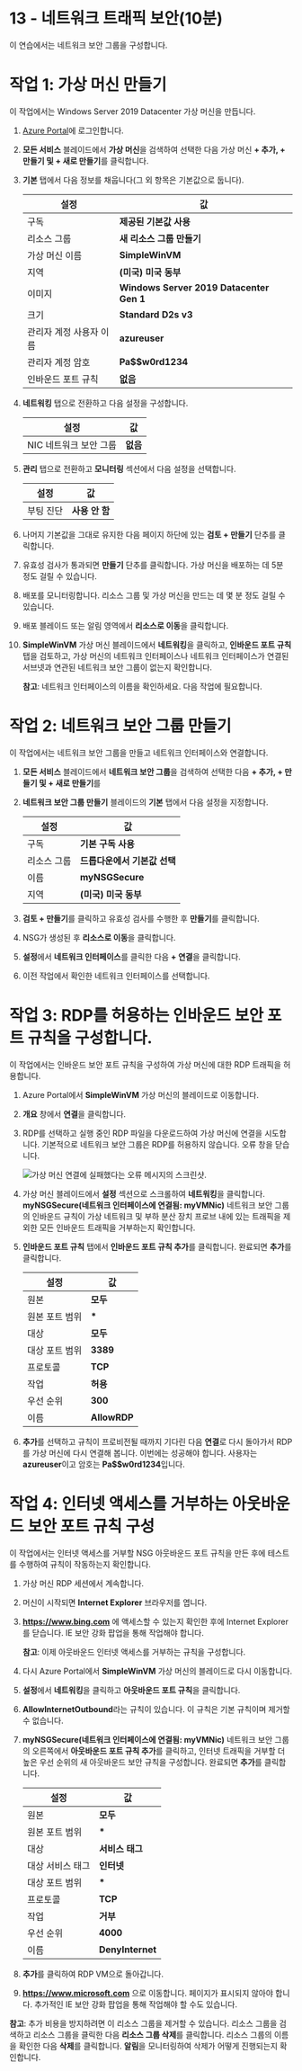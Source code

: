 ﻿---
wts:
    title: '13 - 네트워크 트래픽 보안(10분)'
    module: '모듈 04: 일반적인 보안 및 네트워크 보안 기능에 대해 설명하기'
---
# 13 - 네트워크 트래픽 보안(10분)

이 연습에서는 네트워크 보안 그룹을 구성합니다.

# 작업 1: 가상 머신 만들기

이 작업에서는 Windows Server 2019 Datacenter 가상 머신을 만듭니다. 

1. [Azure Portal](https://portal.azure.com)에 로그인합니다.

2. **모든 서비스** 블레이드에서 **가상 머신**을 검색하여 선택한 다음 가상 머신 **+ 추가, + 만들기 및 + 새로 만들기**를 클릭합니다.

3. **기본** 탭에서 다음 정보를 채웁니다(그 외 항목은 기본값으로 둡니다).

    | 설정 | 값 |
    |  -- | -- |
    | 구독 | **제공된 기본값 사용** |
    | 리소스 그룹 | **새 리소스 그룹 만들기** |
    | 가상 머신 이름 | **SimpleWinVM** |
    | 지역 | **(미국) 미국 동부**|
    | 이미지 | **Windows Server 2019 Datacenter Gen 1**|
    | 크기 | **Standard D2s v3**|
    | 관리자 계정 사용자 이름 | **azureuser** |
    | 관리자 계정 암호 | **Pa$$w0rd1234**|
    | 인바운드 포트 규칙 | **없음**|

4. **네트워킹** 탭으로 전환하고 다음 설정을 구성합니다.

    | 설정 | 값 |
    | -- | -- |
    | NIC 네트워크 보안 그룹 | **없음**|

5. **관리** 탭으로 전환하고 **모니터링** 섹션에서 다음 설정을 선택합니다.

    | 설정 | 값 |
    | -- | -- |
    | 부팅 진단 | **사용 안 함**|

6. 나머지 기본값을 그대로 유지한 다음 페이지 하단에 있는 **검토 + 만들기** 단추를 클릭합니다.

7. 유효성 검사가 통과되면 **만들기** 단추를 클릭합니다. 가상 머신을 배포하는 데 5분 정도 걸릴 수 있습니다.

8. 배포를 모니터링합니다. 리소스 그룹 및 가상 머신을 만드는 데 몇 분 정도 걸릴 수 있습니다. 

9. 배포 블레이드 또는 알림 영역에서 **리소스로 이동**을 클릭합니다. 

10. **SimpleWinVM** 가상 머신 블레이드에서 **네트워킹**을 클릭하고, **인바운드 포트 규칙** 탭을 검토하고, 가상 머신의 네트워크 인터페이스나 네트워크 인터페이스가 연결된 서브넷과 연관된 네트워크 보안 그룹이 없는지 확인합니다.

    **참고**: 네트워크 인터페이스의 이름을 확인하세요. 다음 작업에 필요합니다.

# 작업 2: 네트워크 보안 그룹 만들기

이 작업에서는 네트워크 보안 그룹을 만들고 네트워크 인터페이스와 연결합니다.

1. **모든 서비스** 블레이드에서 **네트워크 보안 그룹**을 검색하여 선택한 다음 **+ 추가, + 만들기 및 + 새로 만들기**를

2. **네트워크 보안 그룹 만들기** 블레이드의 **기본** 탭에서 다음 설정을 지정합니다.

    | 설정 | 값 |
    | -- | -- |
    | 구독 | **기본 구독 사용** |
    | 리소스 그룹 | **드롭다운에서 기본값 선택** |
    | 이름 | **myNSGSecure** |
    | 지역 | **(미국) 미국 동부**  |

3. **검토 + 만들기**를 클릭하고 유효성 검사를 수행한 후 **만들기**를 클릭합니다.

4. NSG가 생성된 후 **리소스로 이동**을 클릭합니다.

5. **설정**에서 **네트워크 인터페이스**를 클릭한 다음 **+ 연결**을 클릭합니다.

6. 이전 작업에서 확인한 네트워크 인터페이스를 선택합니다. 

# 작업 3: RDP를 허용하는 인바운드 보안 포트 규칙을 구성합니다.

이 작업에서는 인바운드 보안 포트 규칙을 구성하여 가상 머신에 대한 RDP 트래픽을 허용합니다. 

1. Azure Portal에서 **SimpleWinVM** 가상 머신의 블레이드로 이동합니다. 

2. **개요** 창에서 **연결**을 클릭합니다.

3. RDP를 선택하고 실행 중인 RDP 파일을 다운로드하여 가상 머신에 연결을 시도합니다. 기본적으로 네트워크 보안 그룹은 RDP를 허용하지 않습니다. 오류 창을 닫습니다. 


    ![가상 머신 연결에 실패했다는 오류 메시지의 스크린샷.](../images/1201.png)

4. 가상 머신 블레이드에서 **설정** 섹션으로 스크롤하여 **네트워킹**을 클릭합니다. **myNSGSecure(네트워크 인터페이스에 연결됨: myVMNic)** 네트워크 보안 그룹의 인바운드 규칙이 가상 네트워크 및 부하 분산 장치 프로브 내에 있는 트래픽을 제외한 모든 인바운드 트래픽을 거부하는지 확인합니다.

5. **인바운드 포트 규칙** 탭에서 **인바운드 포트 규칙 추가**를 클릭합니다. 완료되면 **추가**를 클릭합니다. 

    | 설정 | 값 |
    | -- | -- |
    | 원본 | **모두**|
    | 원본 포트 범위 | **\*** |
    | 대상 | **모두** |
    | 대상 포트 범위 | **3389** |
    | 프로토콜 | **TCP** |
    | 작업 | **허용** |
    | 우선 순위 | **300** |
    | 이름 | **AllowRDP** |

6. **추가**를 선택하고 규칙이 프로비전될 때까지 기다린 다음 **연결**로 다시 돌아가서 RDP를 가상 머신에 다시 연결해 봅니다. 이번에는 성공해야 합니다. 사용자는 **azureuser**이고 암호는 **Pa$$w0rd1234**입니다.

# 작업 4: 인터넷 액세스를 거부하는 아웃바운드 보안 포트 규칙 구성

이 작업에서는 인터넷 액세스를 거부할 NSG 아웃바운드 포트 규칙을 만든 후에 테스트를 수행하여 규칙이 작동하는지 확인합니다.

1. 가상 머신 RDP 세션에서 계속합니다. 

2. 머신이 시작되면 **Internet Explorer** 브라우저를 엽니다. 

3. **https://www.bing.com** 에 액세스할 수 있는지 확인한 후에 Internet Explorer를 닫습니다. IE 보안 강화 팝업을 통해 작업해야 합니다. 

    **참고**: 이제 아웃바운드 인터넷 액세스를 거부하는 규칙을 구성합니다. 

4. 다시 Azure Portal에서 **SimpleWinVM** 가상 머신의 블레이드로 다시 이동합니다. 

5. **설정**에서 **네트워킹**을 클릭하고 **아웃바운드 포트 규칙**을 클릭합니다.

6. **AllowInternetOutbound**라는 규칙이 있습니다. 이 규칙은 기본 규칙이며 제거할 수 없습니다. 

7. **myNSGSecure(네트워크 인터페이스에 연결됨: myVMNic)** 네트워크 보안 그룹의 오른쪽에서 **아웃바운드 포트 규칙 추가**를 클릭하고, 인터넷 트래픽을 거부할 더 높은 우선 순위의 새 아웃바운드 보안 규칙을 구성합니다. 완료되면 **추가**를 클릭합니다. 

    | 설정 | 값 |
    | -- | -- |
    | 원본 | **모두**|
    | 원본 포트 범위 | **\*** |
    | 대상 | **서비스 태그** |
    | 대상 서비스 태그 | **인터넷** |
    | 대상 포트 범위 | **\*** |
    | 프로토콜 | **TCP** |
    | 작업 | **거부** |
    | 우선 순위 | **4000** |
    | 이름 | **DenyInternet** |

8. **추가**를 클릭하여 RDP VM으로 돌아갑니다. 

9. **https://www.microsoft.com** 으로 이동합니다. 페이지가 표시되지 않아야 합니다. 추가적인 IE 보안 강화 팝업을 통해 작업해야 할 수도 있습니다.  

**참고**: 추가 비용을 방지하려면 이 리소스 그룹을 제거할 수 있습니다. 리소스 그룹을 검색하고 리소스 그룹을 클릭한 다음 **리소스 그룹 삭제**를 클릭합니다. 리소스 그룹의 이름을 확인한 다음 **삭제**를 클릭합니다. **알림**을 모니터링하여 삭제가 어떻게 진행되는지 확인합니다.
